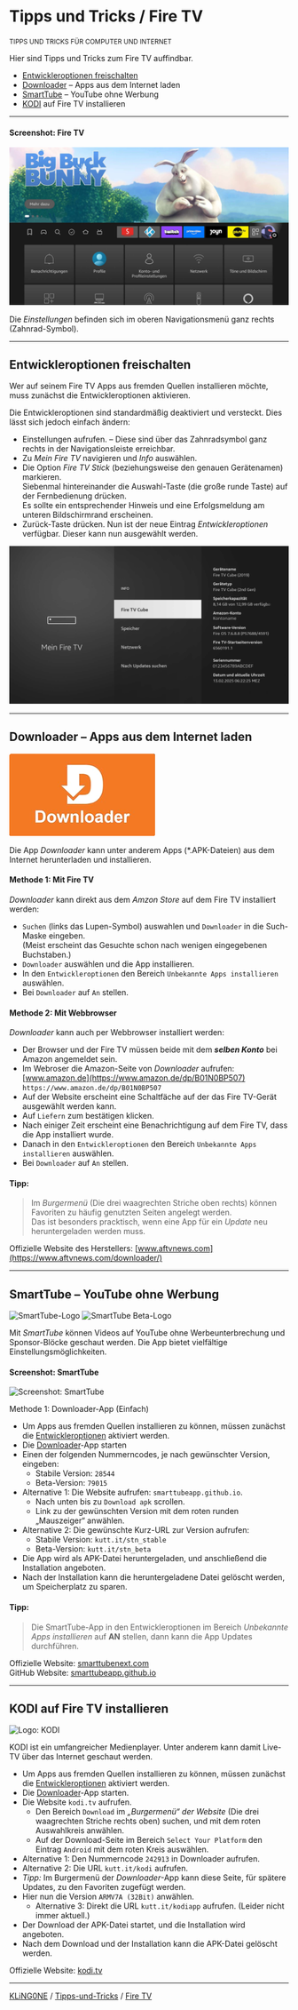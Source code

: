 # Tipps und Tricks / Fire TV
<small>TIPPS UND TRICKS FÜR COMPUTER UND INTERNET</small>

Hier sind Tipps und Tricks zum Fire TV auffindbar.

* [Entwickleroptionen freischalten](#entwickleroptionen-freischalten)
* [Downloader](#downloader-apps-aus-dem-internet-laden) – Apps aus dem Internet laden
* [SmartTube](#smarttube-youtube-ohne-werbung) – YouTube ohne Werbung
* [KODI](#kodi-auf-fire-tv-installieren) auf Fire TV installieren

---

#### Screenshot: Fire TV

![Screenshot: Fire TV](img/Screenshot-Fire-TV.jpg "Screenshot: Fire TV")

Die *Einstellungen* befinden sich im oberen Navigationsmenü ganz rechts (Zahnrad-Symbol).

---

## Entwickleroptionen freischalten

Wer auf seinem Fire TV Apps aus fremden Quellen installieren möchte, muss zunächst die Entwickleroptionen aktivieren.

Die Entwickleroptionen sind standardmäßig deaktiviert und versteckt. Dies lässt sich jedoch einfach ändern:

* Einstellungen aufrufen. – Diese sind über das Zahnradsymbol ganz rechts in der Navigationsleiste erreichbar.
* Zu *Mein Fire TV* navigieren und *Info* auswählen.
* Die Option *Fire TV Stick* (beziehungsweise den genauen Gerätenamen) markieren.  
  Siebenmal hintereinander die Auswahl-Taste (die große runde Taste) auf der Fernbedienung drücken.  
  Es sollte ein entsprechender Hinweis und eine Erfolgsmeldung am unteren Bildschirmrand erscheinen.
* Zurück-Taste drücken. Nun ist der neue Eintrag *Entwickleroptionen* verfügbar. Dieser kann nun ausgewählt werden.

![Screenshot: Mein Fire TV](img/Screenshot-Mein-Fire-TV.jpg "Screenshot: Mein Fire TV")

---

## Downloader – Apps aus dem Internet laden

![Logo: Downloader](img/Logo-Downloader.png "Logo: Downloader")

Die App *Downloader* kann unter anderem Apps (*.APK-Dateien) aus dem Internet herunterladen und installieren.

#### Methode 1: Mit Fire TV
*Downloader* kann direkt aus dem *Amzon Store* auf dem Fire TV installiert werden:

* ``Suchen`` (links das Lupen-Symbol) auswahlen und ``Downloader`` in die Such-Maske eingeben.  
  (Meist erscheint das Gesuchte schon nach wenigen eingegebenen Buchstaben.)
* ``Downloader`` auswählen und die App installieren.
* In den ``Entwickleroptionen`` den Bereich ``Unbekannte Apps installieren`` auswählen.
* Bei ``Downloader`` auf ``An`` stellen.

#### Methode 2: Mit Webbrowser

*Downloader* kann auch per Webbrowser installiert werden:

* Der Browser und der Fire TV müssen beide mit dem ***selben Konto*** bei Amazon angemeldet sein.
* Im Webroser die Amazon-Seite von *Downloader* aufrufen: [www.amazon.de](https://www.amazon.de/dp/B01N0BP507)  
  ```https://www.amazon.de/dp/B01N0BP507```
* Auf der Website erscheint eine Schaltfäche auf der das Fire TV-Gerät ausgewählt werden kann.
* Auf ``Liefern`` zum bestätigen klicken.
* Nach einiger Zeit erscheint eine Benachrichtigung auf dem Fire TV, dass die App installiert wurde.
* Danach in den ``Entwickleroptionen`` den Bereich ``Unbekannte Apps installieren`` auswählen.
* Bei ``Downloader`` auf ``An`` stellen.

#### Tipp:
> Im *Burgermenü* (Die drei waagrechten Striche oben rechts) können Favoriten zu häufig genutzten Seiten angelegt werden.  
> Das ist besonders pracktisch, wenn eine App für ein *Update* neu heruntergeladen werden muss.

Offizielle Website des Herstellers: [www.aftvnews.com](https://www.aftvnews.com/downloader/)

---

## SmartTube – YouTube ohne Werbung

![SmartTube-Logo](img/Logo-SmartTube.png "SmartTube-Logo")
![SmartTube Beta-Logo](img/Logo-SmartTube-Beta.png "SmartTube Beta-Logo")

Mit *SmartTube* können Videos auf YouTube ohne Werbeunterbrechung und Sponsor-Blöcke geschaut werden. Die App bietet vielfältige Einstellungsmöglichkeiten. 

#### Screenshot: SmartTube

![Screenshot: SmartTube](img/Screenshot-SmartTube.jpg "Screenshot: SmartTube")

Methode 1: Downloader-App (Einfach)

* Um Apps aus fremden Quellen installieren zu können, müssen zunächst die [Entwickleroptionen](#entwickleroptionen-freischalten) aktiviert werden.
* Die [Downloader](#downloader-apps-aus-dem-internet-laden)-App starten
* Einen der folgenden Nummerncodes, je nach gewünschter Version, eingeben:
  * Stabile Version: ``28544``
  * Beta-Version: ``79015``
* Alternative 1: Die Website aufrufen: ``smarttubeapp.github.io``.
  * Nach unten bis zu ``Download apk`` scrollen.
  * Link zu der gewünschten Version mit dem roten runden „Mauszeiger“ anwählen.
* Alternative 2: Die gewünschte Kurz-URL zur Version aufrufen:
  * Stabile Version: ``kutt.it/stn_stable``
  * Beta-Version: ``kutt.it/stn_beta``
* Die App wird als APK-Datei heruntergeladen, und anschließend die Installation angeboten.
* Nach der Installation kann die heruntergeladene Datei gelöscht werden, um Speicherplatz zu sparen.

#### Tipp:
> Die SmartTube-App in den Entwickleroptionen im Bereich *Unbekannte Apps installieren* auf **AN** stellen, dann kann die App Updates durchführen.

Offizielle Website: [smarttubenext.com](https://smarttubenext.com/)  
GitHub Website: [smarttubeapp.github.io](https://smarttubeapp.github.io/)

---

## KODI auf Fire TV installieren

![Logo: KODI](img/Logo-KODI.png "Logo: KODI")

KODI ist ein umfangreicher Medienplayer. Unter anderem kann damit Live-TV über das Internet geschaut werden.

* Um Apps aus fremden Quellen installieren zu können, müssen zunächst die [Entwickleroptionen](#entwickleroptionen-freischalten) aktiviert werden.
* Die [Downloader](#downloader-apps-aus-dem-internet-laden)-App starten.
* Die Website ``kodi.tv`` aufrufen.
  * Den Bereich ``Download`` im *„Burgermenü“ der Website* (Die drei waagrechten Striche rechts oben) suchen, und mit dem roten Auswahlkreis anwählen.
  * Auf der Download-Seite im Bereich ``Select Your Platform`` den Eintrag ``Android`` mit dem roten Kreis auswählen.
* Alternative 1: Den Nummerncode ``242913`` in Downloader aufrufen.
* Alternative 2: Die URL ``kutt.it/kodi`` aufrufen.
* *Tipp:* Im Burgermenü der *Downloader*-App kann diese Seite, für spätere Updates, zu den Favoriten zugefügt werden.
* Hier nun die Version ``ARMV7A (32Bit)`` anwählen.
  * Alternative 3: Direkt die URL ``kutt.it/kodiapp`` aufrufen. (Leider nicht immer aktuell.)
* Der Download der APK-Datei startet, und die Installation wird angeboten.
* Nach dem Download und der Installation kann die APK-Datei gelöscht werden.

Offizielle Website: [kodi.tv](https://kodi.tv/)

---

[KLiNG0NE](https://github.com/KLiNG0NE/) / [Tipps-und-Tricks](https://github.com/KLiNG0NE/Tipps-und-Tricks) / [Fire TV](README.md)
